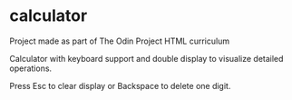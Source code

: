 # calculator

Project made as part of The Odin Project HTML curriculum

Calculator with keyboard support and double display to visualize detailed operations.

Press Esc to clear display or Backspace to delete one digit.